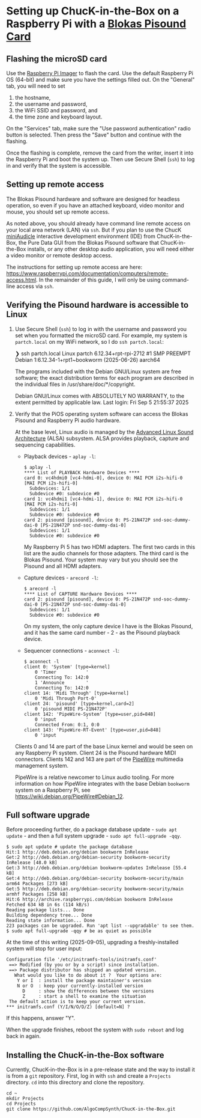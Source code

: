 # Setting up ChucK-in-the-Box on a Raspberry Pi with a [Blokas Pisound Card](https://blokas.io/pisound/docs/)

## Flashing the microSD card

Use the
[Raspberry Pi Imager](https://www.raspberrypi.com/software/)
to flash the card. Use the default Raspberry Pi OS (64-bit) and make
sure you have the settings filled out. On the "General" tab, you will
need to set

1. the hostname,
2. the username and password,
3. the WiFi SSID and password, and
4. the time zone and keyboard layout.

On the "Services" tab, make sure the "Use password authentication" radio
button is selected. Then press the "Save" button and continue with the
flashing.

Once the flashing is complete, remove the card from the writer, insert
it into the Raspberry Pi and boot the system up. Then use Secure Shell
(`ssh`) to log in and verify that the system is accessible.

## Setting up remote access

The Blokas Pisound hardware and software are designed for headless
operation, so even if you have an attached keyboard, video monitor and
mouse, you should set up remote access.

As noted above, you should already have command line remote access on
your local area network (LAN) via `ssh`. But if you plan to use the
ChucK
[miniAudicle](https://github.com/ccrma/miniAudicle/blob/main/README.md)
interactive development environment (IDE) from ChucK-in-the-Box,
the Pure Data GUI from the Blokas Pisound software that ChucK-in-the-Box
installs, or any other desktop audio application, you will need either a
video monitor or remote desktop access.

The instructions for setting up remote access are here:
<https://www.raspberrypi.com/documentation/computers/remote-access.html>.
In the remainder of this guide, I will only be using command-line access
via `ssh`.

## Verifying the Pisound hardware is accessible to Linux

1. Use Secure Shell (`ssh`) to log in with the username and password you
set when you formatted the microSD card. For example, my system is
`partch.local` on my WiFi network, so I do `ssh partch.local`:

    ❯ ssh partch.local 
    Linux partch 6.12.34+rpt-rpi-2712 #1 SMP PREEMPT Debian 1:6.12.34-1+rpt1~bookworm (2025-06-26) aarch64

    The programs included with the Debian GNU/Linux system are free software;
    the exact distribution terms for each program are described in the
    individual files in /usr/share/doc/*/copyright.

    Debian GNU/Linux comes with ABSOLUTELY NO WARRANTY, to the extent
    permitted by applicable law.
    Last login: Fri Sep  5 21:55:37 2025

2. Verify that the PiOS operating system software can access the Blokas
Pisound and Raspberry Pi audio hardware.

    At the base level, Linux audio is managed by the
    [Advanced Linux Sound Architecture](https://www.alsa-project.org/wiki/Main_Page)
    (ALSA) subsystem. ALSA provides playback, capture and sequencing capabilities.

    - Playback devices - `aplay -l`:

        ```
        $ aplay -l
        **** List of PLAYBACK Hardware Devices ****
        card 0: vc4hdmi0 [vc4-hdmi-0], device 0: MAI PCM i2s-hifi-0 [MAI PCM i2s-hifi-0]
          Subdevices: 1/1
          Subdevice #0: subdevice #0
        card 1: vc4hdmi1 [vc4-hdmi-1], device 0: MAI PCM i2s-hifi-0 [MAI PCM i2s-hifi-0]
          Subdevices: 1/1
          Subdevice #0: subdevice #0
        card 2: pisound [pisound], device 0: PS-21N472P snd-soc-dummy-dai-0 [PS-21N472P snd-soc-dummy-dai-0]
          Subdevices: 1/1
          Subdevice #0: subdevice #0
        ```

        My Raspberry Pi 5 has two HDMI adapters. The first two cards in this list are
        the audio channels for those adapters. The third card is the Blokas Pisound.
        Your system may vary but you should see the Pisound and all HDMI adapters.

    - Capture devices - `arecord -l`:

        ```
        $ arecord -l
        **** List of CAPTURE Hardware Devices ****
        card 2: pisound [pisound], device 0: PS-21N472P snd-soc-dummy-dai-0 [PS-21N472P snd-soc-dummy-dai-0]
          Subdevices: 1/1
          Subdevice #0: subdevice #0
        ```

        On my system, the only capture device I have is the Blokas Pisound,
        and it has the same card number - 2 - as the Pisound playback device.

    - Sequencer connections - `aconnect -l`:

        ```
        $ aconnect -l
        client 0: 'System' [type=kernel]
            0 'Timer           '
	        Connecting To: 142:0
            1 'Announce        '
	        Connecting To: 142:0
        client 14: 'Midi Through' [type=kernel]
            0 'Midi Through Port-0'
        client 24: 'pisound' [type=kernel,card=2]
            0 'pisound MIDI PS-21N472P'
        client 142: 'PipeWire-System' [type=user,pid=848]
            0 'input           '
	        Connected From: 0:1, 0:0
        client 143: 'PipeWire-RT-Event' [type=user,pid=848]
            0 'input
        ```

    Clients 0 and 14 are part of the base Linux kernel and would be seen
    on any Raspberry Pi system. Client 24 is the Pisound hardware MIDI
    connectors. Clients 142 and 143 are part of the
    [PipeWire](https://www.pipewire.org/) multimedia management system.

    PipeWire is a relative newcomer to Linux audio tooling. For more
    information on how PipeWire integrates with the base Debian
    `bookworm` system on a Raspberry Pi, see
    <https://wiki.debian.org/PipeWire#Debian_12>.

## Full software upgrade

Before proceeding further, do a package database update - `sudo apt update` - 
and then a full system upgrade - `sudo apt full-upgrade -qqy`.

    $ sudo apt update # update the package database
    Hit:1 http://deb.debian.org/debian bookworm InRelease
    Get:2 http://deb.debian.org/debian-security bookworm-security InRelease [48.0 kB]
    Get:3 http://deb.debian.org/debian bookworm-updates InRelease [55.4 kB]
    Get:4 http://deb.debian.org/debian-security bookworm-security/main arm64 Packages [273 kB]
    Get:5 http://deb.debian.org/debian-security bookworm-security/main armhf Packages [258 kB]
    Hit:6 http://archive.raspberrypi.com/debian bookworm InRelease
    Fetched 634 kB in 6s (114 kB/s)
    Reading package lists... Done
    Building dependency tree... Done
    Reading state information... Done
    223 packages can be upgraded. Run 'apt list --upgradable' to see them.
    $ sudo apt full-upgrade -qqy # be as quiet as possible

At the time of this writing (2025-09-05), upgrading a freshly-installed
system will stop for user input:

    Configuration file '/etc/initramfs-tools/initramfs.conf'
     ==> Modified (by you or by a script) since installation.
     ==> Package distributor has shipped an updated version.
       What would you like to do about it ?  Your options are:
        Y or I  : install the package maintainer's version
        N or O  : keep your currently-installed version
          D     : show the differences between the versions
          Z     : start a shell to examine the situation
     The default action is to keep your current version.
    *** initramfs.conf (Y/I/N/O/D/Z) [default=N] ?

If this happens, answer "Y".

When the upgrade finishes, reboot the system with `sudo reboot` and
log back in again.

## Installing the ChucK-in-the-Box software

Currently, ChucK-in-the-Box is in a pre-release state and the way
to install it is from a `git` repository. First, log in with `ssh`
and create a `Projects` directory. `cd` into this directory and
clone the repository.

```
cd ~
mkdir Projects
cd Projects
git clone https://github.com/AlgoCompSynth/ChucK-in-the-Box.git
```
